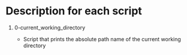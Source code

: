 # Description for each script



1. 0-current_working_directory

   * Script that prints the absolute path name of the current working directory